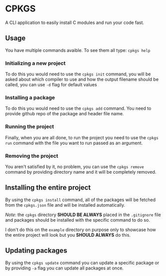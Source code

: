 # CPKGS

A CLI application to easily install C modules and run your code fast.

## Usage

You have multiple commands avaible. To see them all type: `cpkgs help`

### Initializing a new project

To do this you would need to use the `cpkgs init` command, you will be asked about which compiler to use and how the output filename should be called, you can use `-d` flag for default values

### Installing a package

To do this you would need to use the `cpkgs add` command. You need to provide github repo of the package and header file name.

### Running the project

Finally, when you are all done, to run the project you need to use the `cpkgs run` command with the file you want to run passed as an argument.

### Removing the project

You aren't satisfied by it, no problem, you can use the `cpkgs remove` command by providing directory name and it will be completely removed.

## Installing the entire project

By using the `cpkgs install` command, all of the packages will be fetched from the `cpkgs.json` file and will be installed automatically.

_Note_: the `cpkgs` directory **SHOULD BE ALWAYS** placed in the `.gitignore` file and packages should be installed with the specific command to do so.

I don't do this on the `example` directory on purpose only to showcase how the entire project will look but you **SHOULD ALWAYS** do this.

## Updating packages

By using the `cpkgs update` command you can update a specific package or by providing `-a` flag you can update all packages at once.

